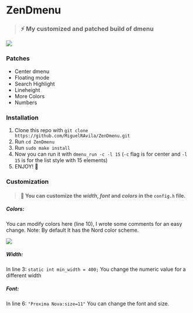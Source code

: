# ZenDmenu
> ### ⚡  My customized and patched build of dmenu 

![](https://github.com/MiguelRAvila/ZenDmenu/blob/master/rsc/ss.png)

### Patches

- Center dmenu
- Floating mode
- Search Highlight
- Lineheight
- More Colors
- Numbers

### Installation

1. Clone this repo with `git clone https://github.com/MiguelRAvila/ZenDmenu.git`
2. Run `cd ZenDmenu`
3. Run `sudo make install`
4. Now you can run it with `dmenu_run -c -l 15` (`-c` flag is for center and `-l 15` is for the list style with 15 elements)  
5. ENJOY! 🚀

### Customization

> #### 🌟 You can customize the *width*, *font* and *colors* in the `config.h` file.

##### Colors:

You can modify colors here (line 10), I wrote some comments for an easy change. Note: By default It has the Nord color scheme.

![](https://github.com/MiguelRAvila/ZenDmenu/blob/master/rsc/code1.png)

##### Width:

In line 3: `static int min_width = 400;` You change the numeric value for a different width

##### Font:

In line 6: `"Proxima Nova:size=11"` You can change the font and size. 
